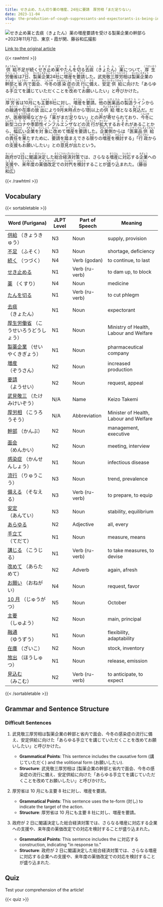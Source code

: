 ```yaml
---
title: せき止め、たん切り薬の増産、24社に要請　厚労相「まだ足りない」
date: 2023-11-04
slug: the-production-of-cough-suppressants-and-expectorants-is-being-increased-and-the-ministry-of-health-labour-and-welfare-has-requested-24-companies-to-do-so-stating-that-it-is-still-not-enough
---
```


![せき止め薬と去痰（きょたん）薬の増産要請を受ける製薬企業の幹部ら=2023年11月7日、東京・霞が関、藤谷和広撮影](https://www.asahicom.jp/imgopt/img/86ff946efd/comm_L/AS20231107002333.jpg "せき止め薬と去痰（きょたん）薬の増産要請を受ける製薬企業の幹部ら=2023年11月7日、東京・霞が関、藤谷和広撮影")

[Link to the original article](https://asahi.com/articles/ASRC761F2RC7UTFL008.html?iref=pc_apital_top__n)

{{< rawhtml >}}

<p><ruby>供給<rt>きょうきゅう</rt></ruby>不足が続く<ruby>せき止<rt>せきどめ</rt></ruby>め<ruby>薬<rt>くすり</rt></ruby>や<ruby>たんを切<rt>たんをき</rt></ruby>る<ruby>去痰<rt>きょたん</rt></ruby>（<ruby>きょたん<rt>きょたん</rt></ruby>）<ruby>薬<rt>くすり</rt></ruby>について、<ruby>厚生労働省<rt>こうせいろうどうしょう</rt></ruby>は7<ruby>日<rt>にち</rt></ruby>、<ruby>製薬<rt>せいやく</rt></ruby><ruby>企業<rt>きぎょう</rt></ruby>24<ruby>社<rt>しゃ</rt></ruby>に<ruby>増産<rt>ぞうさん</rt></ruby>を<ruby>要請<rt>ようせい</rt></ruby>した。武見<ruby>敬三<rt>けいぞう</rt></ruby><ruby>厚労相<rt>こうろうそう</rt></ruby>は<ruby>製薬<rt>せいやく</rt></ruby><ruby>企業<rt>きぎょう</rt></ruby>の<ruby>幹部<rt>かんぶ</rt></ruby>と<ruby>省内<rt>しょうない</rt></ruby>で<ruby>面会<rt>めんかい</rt></ruby>、<ruby>今冬<rt>こんふゆ</rt></ruby>の<ruby>感染症<rt>かんせんしょう</rt></ruby>の<ruby>流行<rt>りゅうこう</rt></ruby>に<ruby>備<rt>そな</rt></ruby>え、<ruby>安定<rt>あんてい</rt></ruby><ruby>供給<rt>きょうきゅう</rt></ruby>に<ruby>向<rt>む</rt></ruby>けた「あらゆる<ruby>手立<rt>てだて</rt></ruby>てを<ruby>講<rt>こう</rt></ruby>じていただくことを<ruby>改<rt>あらた</rt></ruby>めて<ruby>お願<rt>ねが</rt></ruby>いしたい」と<ruby>呼<rt>よ</rt></ruby>びかけた。</p>

<p><ruby>厚労省<rt>こうろうしょう</rt></ruby>は10<ruby>月<rt>がつ</rt></ruby>にも<ruby>主要<rt>しゅよう</rt></ruby>8<ruby>社<rt>しゃ</rt></ruby>に対し、<ruby>増産<rt>ぞうさん</rt></ruby>を<ruby>要請<rt>ようせい</rt></ruby>。<ruby>他<rt>ほか</rt></ruby>の<ruby>医薬品<rt>いやくひん</rt></ruby>の<ruby>製造<rt>せいぞう</rt></ruby><ruby>ライン<rt>らいん</rt></ruby>からの<ruby>融通<rt>ゆうつう</rt></ruby>や<ruby>在庫<rt>ざいこ</rt></ruby>の<ruby>放出<rt>ほうしゅつ</rt></ruby>により9<ruby>月<rt>がつ</rt></ruby>末<ruby>時点<rt>じてん</rt></ruby>から1<ruby>割<rt>わり</rt></ruby>以上の<ruby>供給<rt>きょうきゅう</rt></ruby><ruby>増<rt>ぞう</rt></ruby>となる<ruby>見込<rt>みこみ</rt></ruby>だ。だが、<ruby>医療現場<rt>いりょうげんば</rt></ruby>などから「<ruby>薬<rt>くすり</rt></ruby>がまだ<ruby>足<rt>た</rt></ruby>りない」との<ruby>声<rt>こえ</rt></ruby>が<ruby>寄<rt>よ</rt></ruby>せられており、<ruby>今冬<rt>こんふゆ</rt></ruby>に<ruby>新型<rt>しんがた</rt></ruby><ruby>コロナ<rt>ころな</rt></ruby>や<ruby>季節性<rt>きせつせい</rt></ruby><ruby>インフルエンザ<rt>いんふるえんざ</rt></ruby>などの<ruby>流行<rt>りゅうこう</rt></ruby>が<ruby>拡大<rt>かくだい</rt></ruby>する<ruby>おそれ<rt>おそれ</rt></ruby>があることから、<ruby>幅広<rt>はばひろ</rt></ruby>い<ruby>企業<rt>きぎょう</rt></ruby>を<ruby>対象<rt>たいしょう</rt></ruby>に<ruby>改<rt>あらた</rt></ruby>めて<ruby>増産<rt>ぞうさん</rt></ruby>を<ruby>要請<rt>ようせい</rt></ruby>した。<ruby>企業<rt>きぎょう</rt></ruby><ruby>側<rt>がわ</rt></ruby>からは「<ruby>医薬品<rt>いやくひん</rt></ruby><ruby>供給<rt>きょうきゅう</rt></ruby>の<ruby>責任<rt>せきにん</rt></ruby>を<ruby>果<rt>はた</rt></ruby>たすために、<ruby>要請<rt>ようせい</rt></ruby>を<ruby>踏<rt>ふ</rt></ruby>まえできる<ruby>限<rt>かぎ</rt></ruby>りの<ruby>増産<rt>ぞうさん</rt></ruby>を<ruby>検討<rt>けんとう</rt></ruby>する」「<ruby>行政<rt>ぎょうせい</rt></ruby>からの<ruby>支援<rt>しえん</rt></ruby>も<ruby>お願<rt>ねが</rt></ruby>いしたい」との<ruby>意見<rt>いけん</rt></ruby>が<ruby>出<rt>で</rt></ruby>たという。</p>

<p><ruby>政府<rt>せいふ</rt></ruby>が2<ruby>日<rt>にち</rt></ruby>に<ruby>閣議<rt>かくぎ</rt></ruby><ruby>決定<rt>けってい</rt></ruby>した<ruby>総合<rt>そうごう</rt></ruby><ruby>経済<rt>けいざい</rt></ruby><ruby>対策<rt>たいさく</rt></ruby>では、さらなる<ruby>増産<rt>ぞうさん</rt></ruby>に<ruby>対応<rt>たいおう</rt></ruby>する<ruby>企業<rt>きぎょう</rt></ruby>への<ruby>支援<rt>しえん</rt></ruby>や、<ruby>来年度<rt>らいねんど</rt></ruby>の<ruby>薬価<rt>やっか</rt></ruby><ruby>改定<rt>かいてい</rt></ruby>での<ruby>対忾<rt>たいおう</rt></ruby>を<ruby>検討<rt>けんとう</rt></ruby>することが<ruby>盛<rt>もり</rt></ruby>り<ruby>込<rt>こ</rt></ruby>まれた。（<ruby>藤谷<rt>ふじたに</rt></ruby><ruby>和広<rt>かずひろ</rt></ruby>）</p>
{{< /rawhtml >}}

## Vocabulary

{{< sortabletable >}}

| Word (Furigana)                                                                                                 | JLPT Level | Part of Speech | Meaning                                |
| --------------------------------------------------------------------------------------------------------------- | ---------- | -------------- | -------------------------------------- |
| [供給](https://jisho.org/search/%E4%BE%9B%E7%B5%A6) （きょうきゅう）                                            | N3         | Noun           | supply, provision                      |
| [不足](https://jisho.org/search/%E4%B8%8D%E8%B6%B3) （ふそく）                                                  | N3         | Noun           | shortage, deficiency                   |
| [続く](https://jisho.org/search/%E7%B6%9A%E3%81%8F) （つづく）                                                  | N4         | Verb (godan)   | to continue, to last                   |
| [せき止める](https://jisho.org/search/%E3%81%9B%E3%81%8D%E6%AD%A2%E3%82%81%E3%82%8B)                            | N1         | Verb (ru-verb) | to dam up, to block                    |
| [薬](https://jisho.org/search/%E8%96%AC) （くすり）                                                             | N4         | Noun           | medicine                               |
| [たんを切る](https://jisho.org/search/%E3%81%9F%E3%82%93%E3%82%92%E5%88%87%E3%82%8B)                            | N1         | Verb (ru-verb) | to cut phlegm                          |
| [去痰](https://jisho.org/search/%E5%8E%BB%E7%97%B0) （きょたん）                                                | N1         | Noun           | expectorant                            |
| [厚生労働省](https://jisho.org/search/%E5%8E%9A%E7%94%9F%E5%8A%B4%E5%83%8D%E7%9C%81) （こうせいろうどうしょう） | N1         | Noun           | Ministry of Health, Labour and Welfare |
| [製薬企業](https://jisho.org/search/%E8%A3%BD%E8%96%AC%E4%BC%81%E6%A5%AD) （せいやくきぎょう）                  | N1         | Noun           | pharmaceutical company                 |
| [増産](https://jisho.org/search/%E5%A2%97%E7%94%A3) （ぞうさん）                                                | N2         | Noun           | increased production                   |
| [要請](https://jisho.org/search/%E8%A6%81%E8%AB%8B) （ようせい）                                                | N2         | Noun           | request, appeal                        |
| [武見敬三](https://jisho.org/search/%E6%AD%A6%E8%A6%8B%E6%95%AC%E4%B8%89) （たけみけいぞう）                    | N/A        | Name           | Keizo Takemi                           |
| [厚労相](https://jisho.org/search/%E5%8E%9A%E5%8A%B4%E7%9B%B8) （こうろうそう）                                 | N/A        | Abbreviation   | Minister of Health, Labour and Welfare |
| [幹部](https://jisho.org/search/%E5%B9%B9%E9%83%A8) （かんぶ）                                                  | N2         | Noun           | management, executive                  |
| [面会](https://jisho.org/search/%E9%9D%A2%E4%BC%9A) （めんかい）                                                | N2         | Noun           | meeting, interview                     |
| [感染症](https://jisho.org/search/%E6%84%9F%E6%9F%93%E7%97%87) （かんせんしょう）                               | N1         | Noun           | infectious disease                     |
| [流行](https://jisho.org/search/%E6%B5%81%E8%A1%8C) （りゅうこう）                                              | N3         | Noun           | trend, prevalence                      |
| [備える](https://jisho.org/search/%E5%82%99%E3%81%88%E3%82%8B) （そなえる）                                     | N3         | Verb (ru-verb) | to prepare, to equip                   |
| [安定](https://jisho.org/search/%E5%AE%89%E5%AE%9A) （あんてい）                                                | N3         | Noun           | stability, equilibrium                 |
| [あらゆる](https://jisho.org/search/%E3%81%82%E3%82%89%E3%82%86%E3%82%8B)                                       | N2         | Adjective      | all, every                             |
| [手立て](https://jisho.org/search/%E6%89%8B%E7%AB%8B%E3%81%A6) （てだて）                                       | N1         | Noun           | measure, means                         |
| [講じる](https://jisho.org/search/%E8%AC%9B%E3%81%98%E3%82%8B) （こうじる）                                     | N1         | Verb (ru-verb) | to take measures, to devise            |
| [改めて](https://jisho.org/search/%E6%94%B9%E3%82%81%E3%81%A6) （あらためて）                                   | N2         | Adverb         | again, afresh                          |
| [お願い](https://jisho.org/search/%E3%81%8A%E9%A1%98%E3%81%84) （おねがい）                                     | N4         | Noun           | request, favor                         |
| [10 月](https://jisho.org/search/10%E6%9C%88) （じゅうがつ）                                                    | N5         | Noun           | October                                |
| [主要](https://jisho.org/search/%E4%B8%BB%E8%A6%81) （しゅよう）                                                | N2         | Noun           | main, principal                        |
| [融通](https://jisho.org/search/%E8%9E%8D%E9%80%9A) （ゆうずう）                                                | N1         | Noun           | flexibility, adaptability              |
| [在庫](https://jisho.org/search/%E5%9C%A8%E5%BA%AB) （ざいこ）                                                  | N2         | Noun           | stock, inventory                       |
| [放出](https://jisho.org/search/%E6%94%BE%E5%87%BA) （ほうしゅつ）                                              | N1         | Noun           | release, emission                      |
| [見込む](https://jisho.org/search/%E8%A6%8B%E8%BE%BC%E3%82%80) （みこむ）                                       | N2         | Verb (ru-verb) | to anticipate, to expect               |

{{< /sortabletable >}}

## Grammar and Sentence Structure

### Difficult Sentences

1. 武見敬三厚労相は製薬企業の幹部と省内で面会、今冬の感染症の流行に備え、安定供給に向けた「あらゆる手立てを講じていただくことを改めてお願いしたい」と呼びかけた。

   - **Grammatical Points**: This sentence includes the causative form (講じていただく) and the volitional form (お願いしたい).
   - **Structure**: 武見敬三厚労相は [製薬企業の幹部と省内で面会、今冬の感染症の流行に備え、安定供給に向けた「あらゆる手立てを講じていただくことを改めてお願いしたい」と呼びかけた。

2. 厚労省は 10 月にも主要 8 社に対し、増産を要請。

   - **Grammatical Points**: This sentence uses the te-form (対し) to indicate the target of the action.
   - **Structure**: 厚労省は 10 月にも主要 8 社に対し、増産を要請。

3. 政府が 2 日に閣議決定した総合経済対策では、さらなる増産に対応する企業への支援や、来年度の薬価改定での対応を検討することが盛り込まれた。

   - **Grammatical Points**: This sentence includes the に対応する construction, indicating "in response to."
   - **Structure**: 政府が 2 日に閣議決定した総合経済対策では、さらなる増産に対応する企業への支援や、来年度の薬価改定での対応を検討することが盛り込まれた.

## Quiz

Test your comprehension of the article!

{{< quiz >}}
